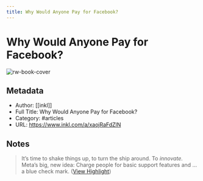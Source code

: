 ```yaml
---
title: Why Would Anyone Pay for Facebook?
---
```

# Why Would Anyone Pay for Facebook?

![rw-book-cover](https://images.inkl.com/s3/article/lead_image/17864599/original.jpg)

## Metadata
- Author: [[inkl]]
- Full Title: Why Would Anyone Pay for Facebook?
- Category: #articles
- URL: https://www.inkl.com/a/xaojRaFdZlN

## Notes
> It’s time to shake things up, to turn the ship around. To *innovate.* Meta’s big, new idea: Charge people for basic support features and … a blue check mark. ([View Highlight](https://read.readwise.io/read/01gt6fvjq2w5fg7kzg7r2f3n8d))

